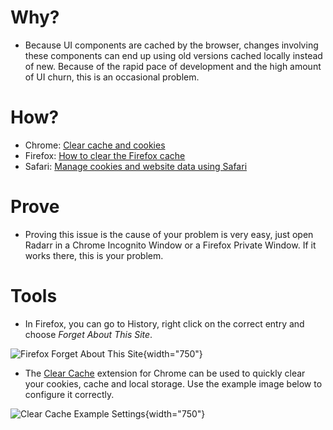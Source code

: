 Why?
====

-   Because UI components are cached by the browser, changes involving
    these components can end up using old versions cached locally
    instead of new. Because of the rapid pace of development and the
    high amount of UI churn, this is an occasional problem.

How?
====

-   Chrome: [Clear cache and
    cookies](https://support.google.com/accounts/answer/32050)
-   Firefox: [How to clear the Firefox
    cache](https://support.mozilla.org/en-US/kb/how-clear-firefox-cache)
-   Safari: [Manage cookies and website data using
    Safari](https://support.apple.com/en-in/guide/safari/sfri11471/mac)

Prove
=====

-   Proving this issue is the cause of your problem is very easy, just
    open Radarr in a Chrome Incognito Window or a Firefox Private
    Window. If it works there, this is your problem.

Tools
=====

-   In Firefox, you can go to History, right click on the correct entry
    and choose *Forget About This Site*.

![Firefox Forget About This
Site](Clear-Cache-Cookies-and-Local-Storage1.png "Firefox Forget About This Site"){width="750"}

-   The [Clear
    Cache](https://chrome.google.com/webstore/detail/clear-cache/cppjkneekbjaeellbfkmgnhonkkjfpdn)
    extension for Chrome can be used to quickly clear your cookies,
    cache and local storage. Use the example image below to configure it
    correctly.

![Clear Cache Example
Settings](Clear-Cache-Cookies-and-Local-Storage2.png "Clear Cache Example Settings"){width="750"}
